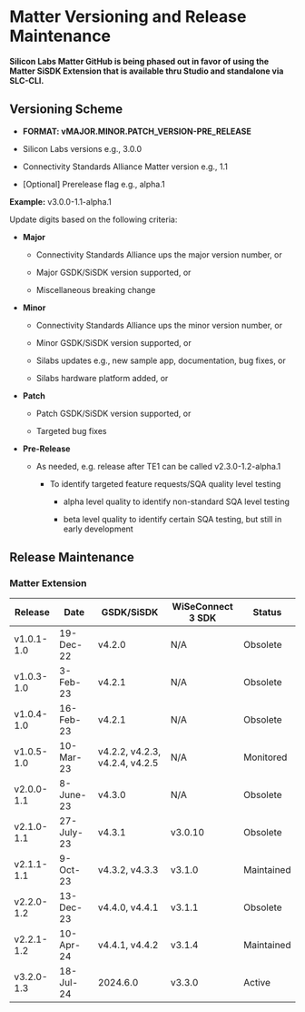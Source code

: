 # Matter Versioning and Release Maintenance

**Silicon Labs Matter GitHub is being phased out in favor of using the Matter SiSDK Extension that is available thru Studio and standalone via SLC-CLI.**

## Versioning Scheme

- **FORMAT: vMAJOR.MINOR.PATCH\_VERSION-PRE\_RELEASE**

- Silicon Labs versions e.g., 3.0.0

- Connectivity Standards Alliance Matter version e.g., 1.1

- [Optional] Prerelease flag e.g., alpha.1

**Example:** v3.0.0-1.1-alpha.1

Update digits based on the following criteria:

- **Major**

  - Connectivity Standards Alliance ups the major version number, or

  - Major GSDK/SiSDK version supported, or

  - Miscellaneous breaking change

- **Minor**

  - Connectivity Standards Alliance ups the minor version number, or

  - Minor GSDK/SiSDK version supported, or

  - Silabs updates e.g., new sample app, documentation, bug fixes, or

  - Silabs hardware platform added, or

- **Patch**

  - Patch GSDK/SiSDK version supported, or

  - Targeted bug fixes

- **Pre-Release**

  - As needed, e.g. release after TE1 can be called v2.3.0-1.2-alpha.1

    - To identify targeted feature requests/SQA quality level testing

      - alpha level quality to identify non-standard SQA level testing

      - beta level quality to identify certain SQA testing, but still in early development


## Release Maintenance

### Matter Extension

| **Release** | **Date** | **GSDK/SiSDK** | **WiSeConnect 3 SDK** | **Status** |
|-------------|----------|----------|----------|----------|
| v1.0.1-1.0 | 19-Dec-22  | v4.2.0 |  N/A | Obsolete | 
| v1.0.3-1.0 | 3-Feb-23   | v4.2.1 |  N/A | Obsolete |
| v1.0.4-1.0 | 16-Feb-23  | v4.2.1 |  N/A | Obsolete |
| v1.0.5-1.0 | 10-Mar-23  | v4.2.2, v4.2.3, v4.2.4, v4.2.5 | N/A | Monitored |
| v2.0.0-1.1 | 8-June-23  | v4.3.0 | N/A | Obsolete |
| v2.1.0-1.1 | 27-July-23 | v4.3.1 | v3.0.10 | Obsolete |
| v2.1.1-1.1 | 9-Oct-23   | v4.3.2, v4.3.3 | v3.1.0 | Maintained |
| v2.2.0-1.2 | 13-Dec-23  | v4.4.0, v4.4.1 | v3.1.1 | Obsolete |
| v2.2.1-1.2 | 10-Apr-24  | v4.4.1, v4.4.2 | v3.1.4 | Maintained |
| v3.2.0-1.3 | 18-Jul-24	| 2024.6.0 | v3.3.0 | Active |
